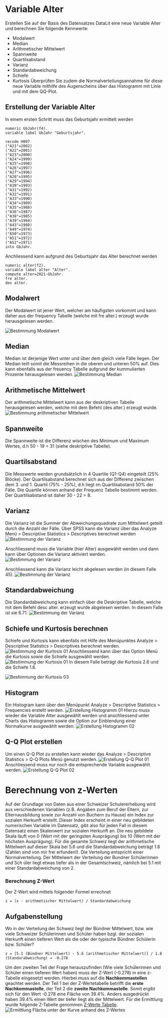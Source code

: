 # Variable Alter
Erstellen Sie auf der Basis des Datensatzes DataLit eine neue Variable
Alter und berechnen Sie folgende Kennwerte:
* Modalwert
* Median
* Arithmetischer Mittelwert
* Spannweite
* Quartilsabstand
* Varianz
* Standardabweichung
* Schiefe
* Kurtosis
Überprüfen Sie zudem die Normalverteilungsannahme für diese neue Variable mithilfe
des Augenscheins über das Histogramm mit Linie und mit dem QQ-Plot.

## Erstellung der Variable Alter
In einem ersten Schritt muss das Geburtsjahr ermittelt werden
```
numeric GbJahr(f4).
variable label GbJahr "Geburtsjahr".

recode H007 
("A21"=2002)
("A22"=2001)
("A23"=2000)
("A24"=1999)
("A25"=1998)
("A26"=1997)
("A27"=1996)
("A28"=1995)
("A29"=1994)
("A30"=1993)
("A31"=1992)
("A32"=1991)
("A33"=1990)
("A34"=1989)
("A35"=1988)
("A36"=1987)
("A38"=1985)
("A39"=1984)
("A43"=1980)
("A49"=1974)
("A50"=1973)
("A51"=1972)
("A52"=1971)
into GbJahr.
```

Anchliessend kann aufgrund des Geburtsjahr das Alter berechnet werden
```
numeric alter(f2).
variable label alter "Alter".
compute alter=2021-GbJahr.
fre alter.
des alter.
```

## Modalwert
Der Modalwert ist jener Wert, welcher am häufigsten vorkommt und kann daher aus der frequency Tabelle (welche mit fre alter.) erzeugt wurde herausgelesen werden.

![Bestimmung Modalwert](./images/modalwert.png)

## Median
Median ist derjenige Wert unter und über dem gleich viele Fälle liegen. Der Median teilt somit die Messreihen in die oberen und unteren 50% auf. Dies kann ebenfalls aus der freuency Tabelle aufgrund der kummulierten Prozente herausgelesen werden.
![Bestimmung Median](./images/median.png)

## Arithmetische Mittelwert
Der arithmetische Mittelwert kann aus der deskriptiven Tabelle herausgelesen werden, welche mit dem Befehl (des alter.) erzeugt wurde.
![Bestimmung arithmetischer Mittelwert](./images/arithmetischer_mittelwert.png)

## Spannweite
Die Spannweite ist die Differenz wischen des Minimum und Maximum Wertes, d.h 50 - 19 = 31 (siehe deskriptive Tabelle).

## Quartilsabstand
Die Messwerte werden grundsätzlich in 4 Quartile (Q1-Q4) eingeteilt (25% Blöcke). Der Quartilsabstand berechnet sich aus der Differenz zwischen dem 3. und 1. Quartil (75% - 25%), d.h liegt im Quartilsabstand 50% der Fälle. Die Quartile können anhand der Frequenz Tabelle bestimmt werden. Der Quartilsabstand ist daher 30 - 22 = 8.

## Varianz
Die Varianz ist die Summer der Abweichungsquadrate zum Mittelwert geteilt durch die Anzahl der Fälle. Über SPSS kann die Varianz über das Analyze Menü > Descriptive Statistics > Descriptives berechnet werden
![Bestimmung der Varianz](./images/varianzberechnung_01.png)

Anschliessend muss die Variable (hier Alter) ausgewählt werden und dann kann über Optionen die Varianz aktiviert werden.
![Bestimmung der Varianz](./images/varianzberechnung_02.png)

Anschliessend kann die Varianz leicht abgelesen werden (in diesem Falle 45).
![Bestimmung der Varianz](./images/varianzberechnung_03.png)

## Standardabweichung
Die Standardabweichung kann einfach über die Deskriptive Tabelle, welche mit dem Befehl desc alter. erzeugt wurde abgelesen werden. In diesem Falle ist sie 6.71.
![Bestimmung der Varianz](./images/standardabweichung.png)

## Schiefe und Kurtosis berechnen
Schiefe und Kurtosis kann ebenfalls mit Hilfe des Menüpunktes Analyze > Descriptive Statistics > Descriptives berechnet werden.
![Bestimmung der Kurtosis 01](./images/kurtosis_berechnen_01.png)
Anschliessend kann über das Option Menü die Kurtosis sowie die Schiefe ausgewählt werden.
![Bestimmung der Kurtosis 01](./images/kurtosis_berechnen_02.png)
In diesem Falle beträgt die Kurtosis 2.6 und die Schiefe 1.6.

![Bestimmung der Kurtosis 03](./images/kurtosis_berechnen_03.png)

## Histogram
Ein Histogram kann über den Menüpunkt Analyze > Descriptive Statistics > Frequencies erstellt werden.
![Erstellung Histogramm 01](./images/histogramm_erstellen_01.png)
Hierzu muss wieder die Variable Alter ausgewählt werden und anschliessend unter Charts das Histogramm sowie die Option zur Einblendung einer Normalkurve ausgewählt werden.
![Erstellung Histogramm 02](./images/histogramm_erstellen_02.png)

## Q-Q Plot erstellen
Um einen Q-Q Plot zu erstellen kann wieder  das Analyze > Descriptive Statistics > Q-Q Plots Menü genutzt werden. 
![Erstellung Q-Q Plot 01](./images/qqplot_erstellen_01.png)
Anschliessend muss nur noch die entsprechende Variable ausgewählt werden.
![Erstellung Q-Q Plot 02](./images/qqplot_erstellen_02.png)

# Berechnung von z-Werten
Auf der Grundlage von Daten aus einer Schweizer Schulererhebung wird aus verschiedenen Variablen (z.B. Angaben zum Beruf der Eltern, zur Elternausbildung sowie zur
Anzahl von Buchern zu Hause) ein Index zur sozialen Herkunft erstellt. Dieser Index
erscheint in einer neu gebildeten numerischen Variable im Datensatz, gibt also für jeden
Fall in diesem Datensatz einen Skalenwert zur sozialen Herkunft an. Die neu gebildete
Skala läuft von 0 (Wert mit der geringsten Ausprägung) bis 10 (Wert mit der höchsten
Ausprägung).
Für die gesamte Schweiz liegt der arithmetische Mittelwert auf dieser Skala bei 5.6 und die Standardabweichung beträgt 1.8 (Zahlen sind von mir frei erfunden!). Die Verteilung entspricht einer Normalverteilung. Der Mittelwert der Verteilung der Bundner Schülerinnen und Sch üler liegt etwas tiefer als in der Gesamtschweiz, nämlich bei 5.1 mit einer Standardabweichung von 2.

### Berechnung Z-Wert
Der Z-Wert wird mittels folgender Formel errechnet
```
z = (x - arithmetischer Mittelwert) / Standardabweichung
```



## Aufgabenstellung
Wo in der Verteilung der Schweiz liegt der Bündner Mittelwert, bzw. wie viele  Schweizer Schülerinnen und Schüler haben bzgl. der sozialen Herkunft einen tieferen Wert als die oder der typische Bündner Schülerin bzw. Schüler?

```
z = [5.1 (Bündner Mittelwert) - 5.6 (arithmetischer Mittelwert)] / 1.8 (Standarabweichung) = -0.278
```
Um den zweiten Teil der Frage herauszufinden (Wie viele Schülerinnen und Schüler einen tieferen Wert haben) muss der Z-Wert (-0.278) in eine z-Tabelle eingesetzt werden. Hierbei muss auf die **Nachkommastellen** geachtet werden. Der Teil 1 bei der Z-Wertetabelle betrifft die **erste Nachkommastelle**, der Teil 2 die **zweite Nachkommastelle**. Somit ergibt sich für den Wert -0.278 eine Fläche von 39.4%. Anders ausgedrückt haben 39.4% einen Wert der tiefer liegt als der Mittelwert. Für die Ermittlung wurde folgende Z-Tabelle genommen [Z-Werte Tabelle](http://eswf.uni-koeln.de/glossar/zvert.htm).
![Ermittlung Fläche unter der Kurve anhand des Z-Wertes](./images/fläche_z_wert_ermitteln.png)

